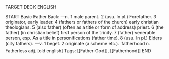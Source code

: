 TARGET DECK
ENGLISH

START
Basic
Father
Back: —n. 1 male parent. 2 (usu. In pl.) Forefather. 3 originator, early leader. 4 (fathers or fathers of the church) early christian theologians. 5 (also father) (often as a title or form of address) priest. 6 (the father) (in christian belief) first person of the trinity. 7 (father) venerable person, esp. As a title in personifications (father time). 8 (usu. In pl.) Elders (city fathers). —v. 1 beget. 2 originate (a scheme etc.).  fatherhood n. Fatherless adj. [old english]
Tags: [[Father-God]], [[Fatherhood]]
END
